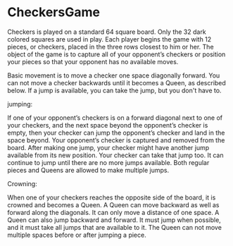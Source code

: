 # CheckersGame

Checkers is played on a standard 64 square board. 
Only the 32 dark colored squares are used in play. 
Each player begins the game with 12 pieces, or checkers, placed in the three rows closest to him or her.
The object of the game is to capture all of your opponent’s checkers or position your pieces so that your opponent has no available moves. 

Basic movement is to move a checker one space diagonally forward. 
You can not move a checker backwards until it becomes a Queen, as described below. 
If a jump is available, you can take the jump, but you don't have to.

jumping:

If one of your opponent’s checkers is on a forward diagonal next to one of your checkers, 
and the next space beyond the opponent’s checker is empty, 
then your checker can jump the opponent’s checker and land in the space beyond. 
Your opponent’s checker is captured and removed from the board. 
After making one jump, your checker might have another jump available from its new position. 
Your checker can take that jump too. It can continue to jump until there are no more jumps available. 
Both regular pieces and Queens are allowed to make multiple jumps. 

Crowning:

When one of your checkers reaches the opposite side of the board, it is crowned and becomes a Queen.
A Queen can move backward as well as forward along the diagonals. It can only move a distance of one space. 
A Queen can also jump backward and forward. It must jump when possible, and it must take all jumps that are available to it. 
The Queen can not move multiple spaces before or after jumping a piece. 

